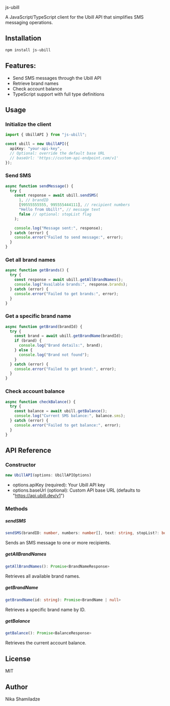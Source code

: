 js-ubill

A JavaScript/TypeScript client for the Ubill API that simplifies SMS messaging operations.

## Installation

```bash
npm install js-ubill
```

## Features:

- Send SMS messages through the Ubill API
- Retrieve brand names
- Check account balance
- TypeScript support with full type definitions

## Usage

### Initialize the client

```typescript
import { UbillAPI } from "js-ubill";

const ubill = new UbillAPI({
  apiKey: "your-api-key",
  // Optional: override the default base URL
  // baseUrl: 'https://custom-api-endpoint.com/v1'
});
```

### Send SMS

```typescript
async function sendMessage() {
  try {
    const response = await ubill.sendSMS(
      1, // brandID
      [99555555555, 995555444111], // recipient numbers
      "Hello from Ubill!", // message text
      false // optional: stopList flag
    );

    console.log("Message sent:", response);
  } catch (error) {
    console.error("Failed to send message:", error);
  }
}
```

### Get all brand names

```typescript
async function getBrands() {
  try {
    const response = await ubill.getAllBrandNames();
    console.log("Available brands:", response.brands);
  } catch (error) {
    console.error("Failed to get brands:", error);
  }
}
```

### Get a specific brand name

```typescript
async function getBrand(brandId) {
  try {
    const brand = await ubill.getBrandName(brandId);
    if (brand) {
      console.log("Brand details:", brand);
    } else {
      console.log("Brand not found");
    }
  } catch (error) {
    console.error("Failed to get brand:", error);
  }
}
```

### Check account balance

```typescript
async function checkBalance() {
  try {
    const balance = await ubill.getBalance();
    console.log("Current SMS balance:", balance.sms);
  } catch (error) {
    console.error("Failed to get balance:", error);
  }
}
```

## API Reference

### Constructor

```typescript
new UbillAPI(options: UbillAPIOptions)
```

- options.apiKey (required): Your Ubill API key
- options.baseUrl (optional): Custom API base URL (defaults to "https://api.ubill.dev/v1")

### Methods

##### sendSMS

```typescript
sendSMS(brandID: number, numbers: number[], text: string, stopList?: boolean): Promise<SendSMSResponse>
```

Sends an SMS message to one or more recipients.

##### getAllBrandNames

```typescript
getAllBrandNames(): Promise<BrandNameResponse>
```

Retrieves all available brand names.

##### getBrandName

```typescript
getBrandName(id: string): Promise<BrandName | null>
```

Retrieves a specific brand name by ID.

##### getBalance

```typescript
getBalance(): Promise<BalanceResponse>
```

Retrieves the current account balance.

## License

MIT

## Author

Nika Shamiladze
